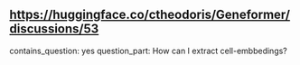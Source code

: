 ## https://huggingface.co/ctheodoris/Geneformer/discussions/53

contains_question: yes
question_part: How can I extract cell-embbedings?